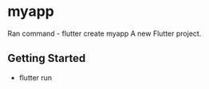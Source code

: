 # myapp
Ran command - flutter create myapp
A new Flutter project.

## Getting Started
- flutter run

 
 
